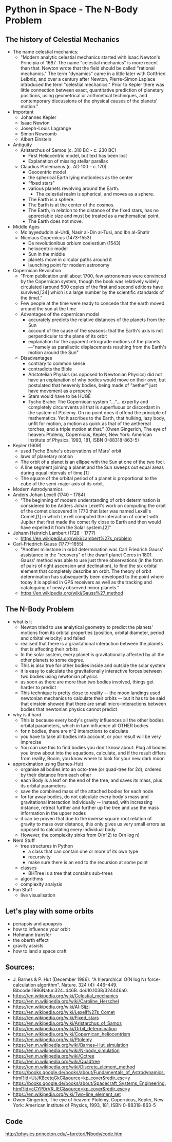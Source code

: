 # Python in Space - The N-Body Problem

## The history of Celestial Mechanics
- The name celestial mechanics:
	- "Modern analytic celestial mechanics started with Isaac Newton's Principia of 1687. The name "celestial mechanics" is more recent than that. Newton wrote that the field should be called "rational mechanics." The term "dynamics" came in a little later with Gottfried Leibniz, and over a century after Newton, Pierre-Simon Laplace introduced the term "celestial mechanics." Prior to Kepler there was little connection between exact, quantitative prediction of planetary positions, using geometrical or arithmetical techniques, and contemporary discussions of the physical causes of the planets' motion."
- Important
	- Johannes Kepler
	- Isaac Newton
	- 	Joseph-Louis Lagrange
	- 	Simon Newcomb
	- 	Albert Einstein
- Antiquity
	- Aristarchus of Samos (c. 310 BC - c. 230 BC)
		- First Heliocentric model, but text has been lost
		- Explanation of missing stellar parallax
	- Claudius Ptolemaeus (c. AD 100 – c. 170)
		- Geocentric model
		- the spherical Earth lying motionless as the center
		- "fixed stars"
		- various planets revolving around the Earth.
			- The celestial realm is spherical, and moves as a sphere.
		- The Earth is a sphere.
		- The Earth is at the center of the cosmos.
		- The Earth, in relation to the distance of the fixed stars, has no appreciable size and must be treated as a mathematical point.
		- The Earth does not move.
- Middle Ages
	- Mo'ayyeduddin al-Urdi, Nasir al-Din al-Tusi, and Ibn al-Shatir
	- Nicolaus Copernicus (1473-1553) 
		- De revolutionibus orbium coelestium (1543)
		- heliocentric model
		- Sun in the middle
		- planets move in circular paths around it
		- launching point for modern astronomy
- Copernican Revolution
	- "From publication until about 1700, few astronomers were convinced by the Copernican system, though the book was relatively widely circulated (around 500 copies of the first and second editions have survived,[34] which is a large number by the scientific standards of the time)."
	- Few people at the time were ready to concede that the earth moved around the sun at the time
	- Advantages of the copernican model
		- accurately predicts the relative distances of the planets from the Sun
		- account of the cause of the seasons: that the Earth's axis is not perpendicular to the plane of its orbit
		-  explanation for the apparent retrograde motions of the planets—"namely as parallactic displacements resulting from the Earth's motion around the Sun"
	-  Disadvantages
		-  contrary to common sense 
		-  contradicts the Bible
		-  Aristotelian Physics (as opposed to Newtonian Physics) did not have an explanation of why bodies would move on their own, but postulated that heavenly bodies, being made of "aether" just have movement as a property
		-  Stars would have to be HUGE
		-  Tycho Brahe: The Copernican system "...“... expertly and completely circumvents all that is superfluous or discordant in the system of Ptolemy. On no point does it offend the principle of mathematics. Yet it ascribes to the Earth, that hulking, lazy body, unfit for motion, a motion as quick as that of the aethereal torches, and a triple motion at that.” (Owen Gingerich, The eye of heaven: Ptolemy, Copernicus, Kepler, New York: American Institute of Physics, 1993, 181, ISBN 0-88318-863-5)
- Kepler (1609)
	- used Tycho Brahe's observations of Mars' orbit
	- laws of planetary motion
	- The orbit of a planet is an ellipse with the Sun at one of the two foci.
	- A line segment joining a planet and the Sun sweeps out equal areas during equal intervals of time.[1]
	- The square of the orbital period of a planet is proportional to the cube of the semi-major axis of its orbit.
- Modern Astrodynamics
- Anders Johan Lexell (1740 – 1784)
	- "The beginning of modern understanding of orbit determination is considered to be Anders Johan Lexell's work on computing the orbit of the comet discovered in 1770 that later was named Lexell's Comet,[1] in which Lexell computed the interaction of comet with Jupiter that first made the comet fly close to Earth and then would have expelled it from the Solar system.[2]"
- Johann Heinrich Lambert (1728 – 1777) 
	- https://en.wikipedia.org/wiki/Lambert%27s_problem
- Carl-Friedrich Gauss (1777–1855)
	- "Another milestone in orbit determination was Carl Friedrich Gauss' assistance in the "recovery" of the dwarf planet Ceres in 1801. Gauss' method was able to use just three observations (in the form of pairs of right ascension and declination), to find the six orbital element that completely describe an orbit. The theory of orbit determination has subsequently been developed to the point where today it is applied in GPS receivers as well as the tracking and cataloguing of newly observed minor planets."
	- https://en.wikipedia.org/wiki/Gauss%27_method

## The N-Body Problem
- what is it
	- Newton tried to use analytical geometry to predict the planets' motions from its orbital properties (position, orbital diameter, period and orbital velocity) and failed
	- realised that there is a gravitational interaction between the planets that is affecting their orbits
	- In the solar system, every planet is gravitationally affected by all the other planets to some degree. 
	- This is also true for other bodies inside and outside the solar system
	- it is easy to calculate the gravitationally interactive forces between two bodies using newtonian physics
	- as soon as there are more than two bodies involved, things get  harder to predict 
	- This technique is pretty close to reality -- the moon landings used newtonian mechanics to calculate their orbits -- but it has to be said that einstein showed that there are small micro-interactions between bodies that newtonian physics cannot predict
- why is it hard
	- This is because every body's gravity influences all the other bodies orbital parameters, which in turn influence all OTHER bodies
	- for n bodies, there are n^2 interactions to calculate
	- you have to take all bodies into account, or your result will be very imprecise 
	- You can use this to find bodies you don't know about: Plug all bodies you know about into the equations, calculate, and if the result differs from reality, Boom, you know where to look for your new dark moon
- approximation using Barnes-Hutt 
	- organise all bodies into an octo-tree (or quad-tree for 2d), ordered by their distance from each other
	- each Body is a leaf on the end of the tree, and saves its mass, plus its orbital parameters
	- save the combined mass of the attached bodies for each node
	- for far away bodies, do not calculate every body's mass and gravitational interaction individually -- instead, with increasing distance, retreat further and further up the tree and use the mass information in the upper nodes
	- it can be proven that due to the inverse square root relation of gravity to mass over distance, this only gives us very small errors as opposed to calculating every individual body
	- However, the complexity sinks from O(n^2) to O(n log n)
- Nerd Stuff
	- tree structures in Python
		- a class that can contain one or more of its own type
		- recursivity
		- make sure there is an end to the recursion at some point
	- classes
		- BHTree is a tree that contains sub-trees
	- algorithms
	- complexity analysis
- Fun Stuff 
	- live visualisation

## Let's play with some orbits
- periapsis and apoapsis
- how to influence your orbit
- Hohmann transfer
- the oberth effect
- gravity assists
- how to land a space craft

## Sources: 
- J. Barnes & P. Hut (December 1986). "A hierarchical O(N log N) force-calculation algorithm". Nature. 324 (4): 446–449. Bibcode:1986Natur.324..446B. doi:10.1038/324446a0.
- https://en.wikipedia.org/wiki/Celestial_mechanics
- https://en.m.wikipedia.org/wiki/Caroline_Herschel
- https://en.wikipedia.org/wiki/Al-Sijzi
- https://en.wikipedia.org/wiki/Lexell%27s_Comet
- https://en.wikipedia.org/wiki/Fixed_stars
- https://en.wikipedia.org/wiki/Aristarchus_of_Samos
- https://en.wikipedia.org/wiki/Orbit_determination
- https://en.wikipedia.org/wiki/Copernican_heliocentrism
- https://en.wikipedia.org/wiki/Ptolemy
- https://en.m.wikipedia.org/wiki/Barnes–Hut_simulation
- https://en.m.wikipedia.org/wiki/N-body_simulation
- https://en.m.wikipedia.org/wiki/Octree
- https://en.m.wikipedia.org/wiki/Quadtree
- https://en.m.wikipedia.org/wiki/Discrete_element_method
- https://books.google.de/books/about/Fundamentals_of_Astrodynamics.html?id=UtJK8cetqGkC&source=kp_cover&redir_esc=y
- https://books.google.de/books/about/Spacecraft_Systems_Engineering.html?id=cCYP0rVR_IEC&source=kp_cover&redir_esc=y
- https://en.wikipedia.org/wiki/Two-line_element_set
- Owen Gingerich, The eye of heaven: Ptolemy, Copernicus, Kepler, New York: American Institute of Physics, 1993, 181, ISBN 0-88318-863-5


## Code
http://physics.princeton.edu/~fpretori/Nbody/code.htm